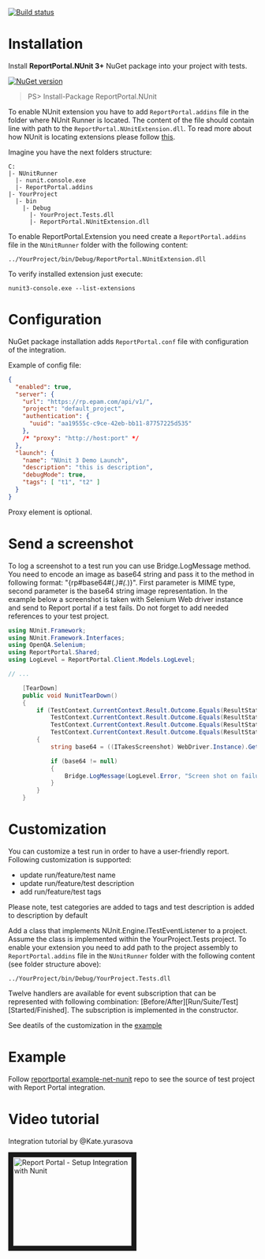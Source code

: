 [![Build status](https://ci.appveyor.com/api/projects/status/q4l1kw3xrbi79m7i/branch/master?svg=true)](https://ci.appveyor.com/project/nvborisenko/agent-net-nunit/branch/master)

# Installation
Install **ReportPortal.NUnit 3+** NuGet package into your project with tests.

[![NuGet version](https://badge.fury.io/nu/reportportal.nunit.svg)](https://badge.fury.io/nu/reportportal.nunit)
> PS> Install-Package ReportPortal.NUnit

To enable NUnit extension you have to add `ReportPortal.addins` file in the folder where NUnit Runner is located. The content of the file should contain line with path to the `ReportPortal.NUnitExtension.dll`. To read more about how NUnit is locating extensions please follow [this](https://github.com/nunit/docs/wiki/Engine-Extensibility#locating-addins).

Imagine you have the next folders structure:

```
C:
|- NUnitRunner
  |- nunit.console.exe
  |- ReportPortal.addins
|- YourProject
  |- bin
    |- Debug
      |- YourProject.Tests.dll
      |- ReportPortal.NUnitExtension.dll
```

To enable ReportPortal.Extension you need create a `ReportPortal.addins` file in the `NUnitRunner` folder with the following content:
```
../YourProject/bin/Debug/ReportPortal.NUnitExtension.dll
```

To verify installed extension just execute:
```
nunit3-console.exe --list-extensions
```

# Configuration
NuGet package installation adds `ReportPortal.conf` file with configuration of the integration.

Example of config file:
```json
{
  "enabled": true,
  "server": {
    "url": "https://rp.epam.com/api/v1/",
    "project": "default_project",
    "authentication": {
      "uuid": "aa19555c-c9ce-42eb-bb11-87757225d535"
    },
    /* "proxy": "http://host:port" */
  },
  "launch": {
    "name": "NUnit 3 Demo Launch",
    "description": "this is description",
    "debugMode": true,
    "tags": [ "t1", "t2" ]
  }
}
```
Proxy element is optional.

# Send a screenshot

To log a screenshot to a test run you can use Bridge.LogMessage method. You need to encode an image as base64 string and pass it to the method in following format: "{rp#base64#(.*)#(.*)}". First parameter is MIME type, second parameter is the base64 string image representation. In the example below a screenshot is taken with Selenium Web driver instance and send to Report portal if a test fails. Do not forget to add needed references to your test project.

```csharp
using NUnit.Framework;
using NUnit.Framework.Interfaces;
using OpenQA.Selenium;
using ReportPortal.Shared;
using LogLevel = ReportPortal.Client.Models.LogLevel;

// ...

	[TearDown]
	public void NunitTearDown()
	{
		if (TestContext.CurrentContext.Result.Outcome.Equals(ResultState.Failure) ||
			TestContext.CurrentContext.Result.Outcome.Equals(ResultState.Error) ||
			TestContext.CurrentContext.Result.Outcome.Equals(ResultState.SetUpError) ||
			TestContext.CurrentContext.Result.Outcome.Equals(ResultState.SetUpFailure))
		{
			string base64 = ((ITakesScreenshot) WebDriver.Instance).GetScreenshot().AsBase64EncodedString; 

			if (base64 != null)
			{
				Bridge.LogMessage(LogLevel.Error, "Screen shot on failure {rp#base64#image/png#" + base64 + "}");
			}
		}
	}
```

# Customization

You can customize a test run in order to have a user-friendly report. Following customization is supported:
* update run/feature/test name
* update run/feature/test description
* add run/feature/test tags

Please note, test categories are added to tags and test description is added to description by default

Add a class that implements NUnit.Engine.ITestEventListener to a project. Assume the class is implemented within the YourProject.Tests project. To enable your extension you need to add path to the project assembly to `ReportPortal.addins` file in the `NUnitRunner` folder with the following content (see folder structure above):  

```
../YourProject/bin/Debug/YourProject.Tests.dll
```

Twelve handlers are available for event subscription that can be represented with following combination: [Before/After][Run/Suite/Test][Started/Finished]. The subscription is implemented in the constructor.

See deatils of the customization in the [example](https://github.com/reportportal/example-net-nunit/blob/master/src/Example/ReportPortalCustomization/Customization.cs)

# Example
Follow [reportportal example-net-nunit](https://github.com/reportportal/example-net-nunit) repo to see the source of test project with Report Portal integration.


# Video tutorial
Integration tutorial by @Kate.yurasova

<a href="http://www.youtube.com/watch?feature=player_embedded&v=BsU-DjBx-DQ
" target="_blank"><img src="http://img.youtube.com/vi/BsU-DjBx-DQ/0.jpg" 
alt="Report Portal - Setup Integration with Nunit" width="240" height="180" border="10" /></a>
